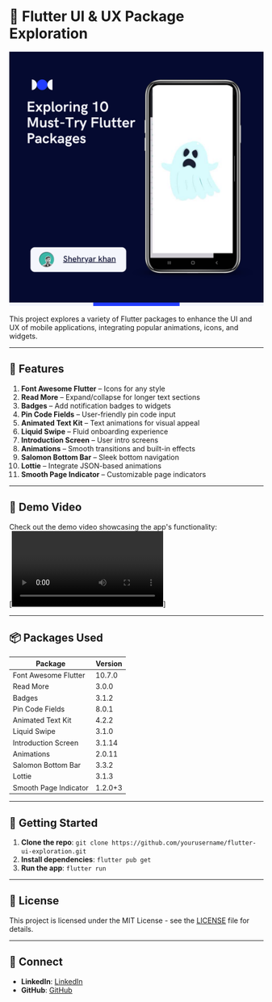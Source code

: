 # 📱 Flutter UI & UX Package Exploration

![Project Thumbnail](assets/ss/ss.png)

This project explores a variety of Flutter packages to enhance the UI and UX of mobile applications, integrating popular animations, icons, and widgets.

---

## 🌟 Features

1. **Font Awesome Flutter** – Icons for any style
2. **Read More** – Expand/collapse for longer text sections
3. **Badges** – Add notification badges to widgets
4. **Pin Code Fields** – User-friendly pin code input
5. **Animated Text Kit** – Text animations for visual appeal
6. **Liquid Swipe** – Fluid onboarding experience
7. **Introduction Screen** – User intro screens
8. **Animations** – Smooth transitions and built-in effects
9. **Salomon Bottom Bar** – Sleek bottom navigation
10. **Lottie** – Integrate JSON-based animations
11. **Smooth Page Indicator** – Customizable page indicators

---

## 🎥 Demo Video

Check out the demo video showcasing the app's functionality:  
[![Demo Video](assets/ss/project.mp4)]

---

## 📦 Packages Used

| Package                 | Version |
|-------------------------|---------|
| Font Awesome Flutter    | 10.7.0  |
| Read More               | 3.0.0   |
| Badges                  | 3.1.2   |
| Pin Code Fields         | 8.0.1   |
| Animated Text Kit       | 4.2.2   |
| Liquid Swipe            | 3.1.0   |
| Introduction Screen     | 3.1.14  |
| Animations              | 2.0.11  |
| Salomon Bottom Bar      | 3.3.2   |
| Lottie                  | 3.1.3   |
| Smooth Page Indicator   | 1.2.0+3 |

---

## 🚀 Getting Started

1. **Clone the repo**: `git clone https://github.com/yourusername/flutter-ui-exploration.git`
2. **Install dependencies**: `flutter pub get`
3. **Run the app**: `flutter run`

---

## 📝 License

This project is licensed under the MIT License - see the [LICENSE](LICENSE) file for details.

---

## 💼 Connect

- **LinkedIn**: [LinkedIn](https://www.linkedin.com/in/shehryarkhandiv)
- **GitHub**: [GitHub](https://github.com/Shehryar-dev)

